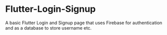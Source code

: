 # Flutter-Login-Signup

A basic Flutter Login and Signup page that uses Firebase for authentication and as a database to store username etc.
